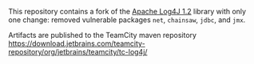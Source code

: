 This repository contains a fork of the [Apache Log4J 1.2](https://github.com/apache/logging-log4j1) library
with only one change: removed vulnerable packages `net`, `chainsaw`, `jdbc`, and `jmx`.

Artifacts are published to the TeamCity maven repository https://download.jetbrains.com/teamcity-repository/org/jetbrains/teamcity/tc-log4j/